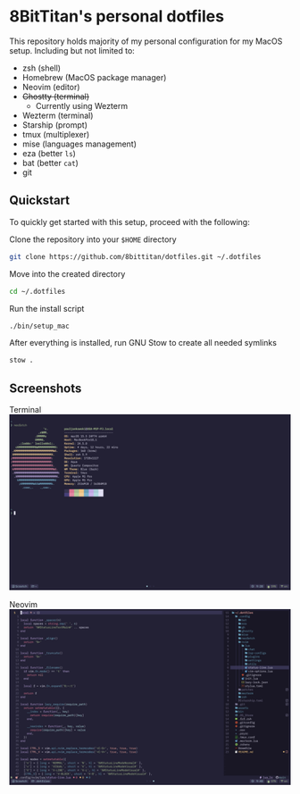 # 8BitTitan's personal dotfiles

This repository holds majority of my personal configuration for my MacOS setup. Including but not limited to:

- zsh (shell)
- Homebrew (MacOS package manager)
- Neovim (editor)
- ~~Ghostty (terminal)~~
    - Currently using Wezterm
- Wezterm (terminal)
- Starship (prompt)
- tmux (multiplexer)
- mise (languages management)
- eza (better `ls`)
- bat (better `cat`)
- git

## Quickstart

To quickly get started with this setup, proceed with the following:

Clone the repository into your `$HOME` directory
```bash
git clone https://github.com/8bittitan/dotfiles.git ~/.dotfiles
```

Move into the created directory
```bash
cd ~/.dotfiles
```

Run the install script
```bash
./bin/setup_mac
```

After everything is installed, run GNU Stow to create all needed symlinks
```bash
stow .
```

## Screenshots

Terminal
![Terminal](assets/term.png)

Neovim
![Neovim](assets/vim.png)
